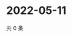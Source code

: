 # 2022-05-11

共 0 条

<!-- BEGIN WEIBO -->
<!-- 最后更新时间 Wed May 11 2022 15:07:07 GMT+0800 (China Standard Time) -->

<!-- END WEIBO -->

